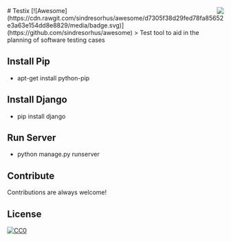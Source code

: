 <img src="icon.png" align="right" />
# Testix [![Awesome](https://cdn.rawgit.com/sindresorhus/awesome/d7305f38d29fed78fa85652e3a63e154dd8e8829/media/badge.svg)](https://github.com/sindresorhus/awesome)
> Test tool to aid in the planning of software testing cases


## Install Pip
- apt-get install python-pip

## Install Django
- pip install django

## Run Server
- python manage.py runserver


## Contribute

Contributions are always welcome!


## License

[![CC0](https://licensebuttons.net/p/zero/1.0/88x31.png)](https://creativecommons.org/publicdomain/zero/1.0/)
